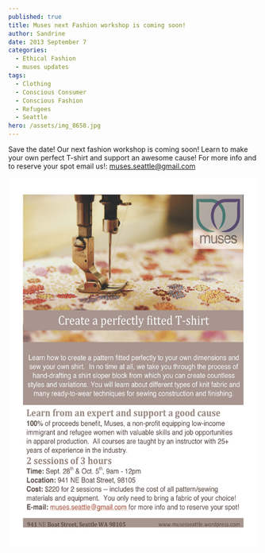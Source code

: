 ```yaml
---
published: true
title: Muses next Fashion workshop is coming soon!
author: Sandrine
date: 2013 September 7
categories:
  - Ethical Fashion
  - muses updates
tags:
  - Clothing
  - Conscious Consumer
  - Conscious Fashion
  - Refugees
  - Seattle
hero: /assets/img_8658.jpg
---
```

Save the date! Our next fashion workshop is coming soon! Learn to make your own perfect T-shirt and support an awesome cause! For more info and to reserve your spot email us!: muses.seattle@gmail.com

![Workshop T-Shirt](/assets/workshop-t-shirt.jpg?w=470)